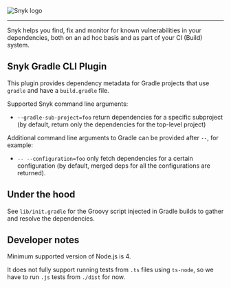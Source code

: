 ![Snyk logo](https://snyk.io/style/asset/logo/snyk-print.svg)

***

Snyk helps you find, fix and monitor for known vulnerabilities in your dependencies, both on an ad hoc basis and as part of your CI (Build) system.

## Snyk Gradle CLI Plugin

This plugin provides dependency metadata for Gradle projects that use `gradle` and have a `build.gradle` file.

Supported Snyk command line arguments:

* `--gradle-sub-project=foo` return dependencies for a specific subproject (by default, return only the
  dependencies for the top-level project)

Additional command line arguments to Gradle can be provided after `--`, for example:

* `-- --configuration=foo` only fetch dependencies for a certain configuration (by default, merged deps for
  all the configurations are returned).

## Under the hood

See `lib/init.gradle` for the Groovy script injected in Gradle builds to gather and resolve the dependencies.

## Developer notes

Minimum supported version of Node.js is 4.

It does not fully support running tests from `.ts` files using `ts-node`, so we have to run `.js` tests from `./dist`
for now.
